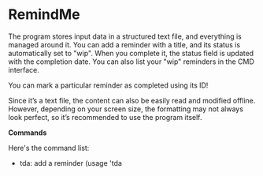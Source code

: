# RemindMe

The program stores input data in a structured text file, and everything is managed around it. You can add a reminder with a title, and its status is automatically set to "wip". When you complete it, the status field is updated with the completion date. You can also list your "wip" reminders in the CMD interface. 

You can mark a particular reminder as completed using its ID!

Since it’s a text file, the content can also be easily read and modified offline. However, depending on your screen size, the formatting may not always look perfect, so it’s recommended to use the program itself.

**Commands**

Here's the command list:

- tda: add a reminder (usage 'tda <title>: <reminder>')

- tdd: mark a reminder as completed (usage 'tdd <ID>')

- tdl: list of NOT completed reminder/s

- tdq: quit the program

- hel: print helper